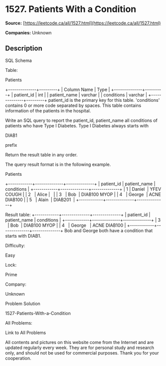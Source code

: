 # 1527. Patients With a Condition

**Source:** [https://leetcode.ca/all/1527.html](https://leetcode.ca/all/1527.html)

**Companies:** Unknown

## Description

SQL Schema

Table:

Patients

+--------------+---------+
| Column Name  | Type    |
+--------------+---------+
| patient_id   | int     |
| patient_name | varchar |
| conditions   | varchar |
+--------------+---------+
patient_id is the primary key for this table.
'conditions' contains 0 or more code separated by spaces.
This table contains information of the patients in the hospital.

Write an SQL query to report the patient_id, patient_name all conditions of patients
                who have Type I Diabetes. Type I Diabetes always starts with

DIAB1

prefix

Return the result table in any order.

The query result format is in the following example.

Patients

+------------+--------------+--------------+
| patient_id | patient_name | conditions   |
+------------+--------------+--------------+
| 1          | Daniel       | YFEV COUGH   |
| 2          | Alice        |              |
| 3          | Bob          | DIAB100 MYOP |
| 4          | George       | ACNE DIAB100 |
| 5          | Alain        | DIAB201      |
+------------+--------------+--------------+

Result table:
+------------+--------------+--------------+
| patient_id | patient_name | conditions   |
+------------+--------------+--------------+
| 3          | Bob          | DIAB100 MYOP |
| 4          | George       | ACNE DIAB100 |
+------------+--------------+--------------+
Bob and George both have a condition that starts with DIAB1.

Difficulty:

Easy

Lock:

Prime

Company:

Unknown

Problem Solution

1527-Patients-With-a-Condition

All Problems:

Link to All Problems

All contents and pictures on this website come from the Internet and are updated regularly every week. They are for personal study and research only, and should not be used for commercial purposes. Thank you for your cooperation.

